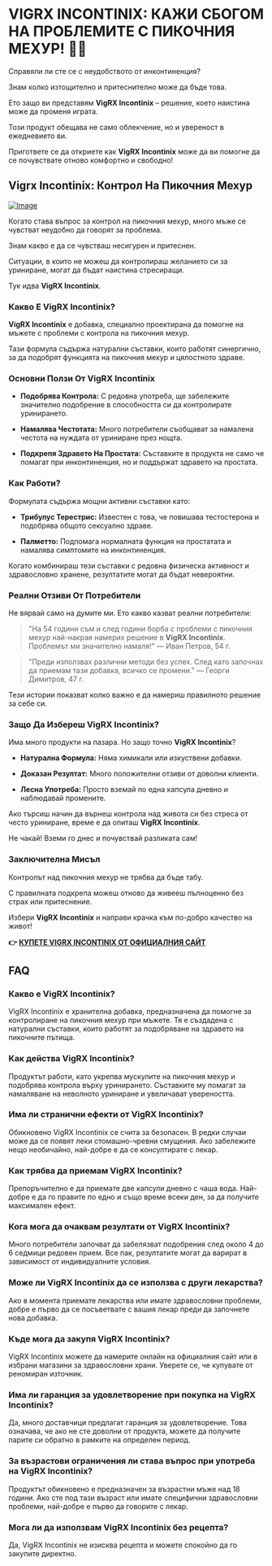 # VIGRX INCONTINIX: КАЖИ СБОГОМ НА ПРОБЛЕМИТЕ С ПИКОЧНИЯ МЕХУР! 🚽✨

Справяли ли сте се с неудобството от инконтиненция? 

Знам колко изтощително и притеснително може да бъде това. 

Ето защо ви представям **VigRX Incontinix** – решение, което наистина може да променя играта. 

Този продукт обещава не само облекчение, но и увереност в ежедневието ви. 

Пригответе се да откриете как **VigRX Incontinix** може да ви помогне да се почувствате отново комфортно и свободно!

## Vigrx Incontinix: Контрол На Пикочния Мехур

[![Image](https://www2.sellhealth.com/563/vigrx_incontinix_5_1.jpg)](https://gchaffi.com/x8CHtPrE)

Когато става въпрос за контрол на пикочния мехур, много мъже се чувстват неудобно да говорят за проблема. 

Знам какво е да се чувстваш несигурен и притеснен. 

Ситуации, в които не можеш да контролираш желанието си за уриниране, могат да бъдат наистина стресиращи. 

Тук идва **VigRX Incontinix**.

### Какво Е VigRX Incontinix?

**VigRX Incontinix** е добавка, специално проектирана да помогне на мъжете с проблеми с контрола на пикочния мехур. 

Тази формула съдържа натурални съставки, които работят синергично, за да подобрят функцията на пикочния мехур и цялостното здраве.

### Основни Ползи От VigRX Incontinix

- **Подобрява Контрола:** С редовна употреба, ще забележите значително подобрение в способността си да контролирате уринирането.
  
- **Намалява Честотата:** Много потребители съобщават за намалена честота на нуждата от уриниране през нощта.
  
- **Подкрепя Здравето На Простата:** Съставките в продукта не само че помагат при инконтиненция, но и поддържат здравето на простата.

### Как Работи?

Формулата съдържа мощни активни съставки като:

- **Трибулус Терестрис:** Известен с това, че повишава тестостерона и подобрява общото сексуално здраве.
  
- **Палметто:** Подпомага нормалната функция на простатата и намалява симптомите на инконтиненция.

Когато комбинираш тези съставки с редовна физическа активност и здравословно хранене, резултатите могат да бъдат невероятни.

### Реални Отзиви От Потребители

Не вярвай само на думите ми. Ето какво казват реални потребители:

> "На 54 години съм и след години борба с проблеми с пикочния мехур най-накрая намерих решение в **VigRX Incontinix**. Проблемът ми значително намаля!" 
> — Иван Петров, 54 г.

> "Преди използвах различни методи без успех. След като започнах да приемам тази добавка, всичко се промени." 
> — Георги Димитров, 47 г.

Тези истории показват колко важно е да намериш правилното решение за себе си.

### Защо Да Избереш VigRX Incontinix?

Има много продукти на пазара. Но защо точно **VigRX Incontinix**? 

- **Натурална Формула:** Няма химикали или изкуствени добавки.
  
- **Доказан Резултат:** Много положителни отзиви от доволни клиенти.
  
- **Лесна Употреба:** Просто вземай по една капсула дневно и наблюдавай промените.

Ако търсиш начин да върнеш контрола над живота си без стреса от често уриниране, време е да опиташ **VigRX Incontinix**.

Не чакай! Вземи го днес и почувствай разликата сам!

### Заключителна Мисъл

Контролът над пикочния мехур не трябва да бъде табу. 

С правилната подкрепа можеш отново да живееш пълноценно без страх или притеснение. 

Избери **VigRX Incontinix** и направи крачка към по-добро качество на живот!



**👉 [КУПЕТЕ VIGRX INCONTINIX ОТ ОФИЦИАЛНИЯ САЙТ](https://gchaffi.com/x8CHtPrE)**

## FAQ

### Какво е VigRX Incontinix?
VigRX Incontinix е хранителна добавка, предназначена да помогне за контролиране на пикочния мехур при мъжете. Тя е създадена с натурални съставки, които работят за подобряване на здравето на пикочните пътища.

### Как действа VigRX Incontinix?
Продуктът работи, като укрепва мускулите на пикочния мехур и подобрява контрола върху уринирането. Съставките му помагат за намаляване на неволното уриниране и увеличават увереността.

### Има ли странични ефекти от VigRX Incontinix?
Обикновено VigRX Incontinix се счита за безопасен. В редки случаи може да се появят леки стомашно-чревни смущения. Ако забележите нещо необичайно, най-добре е да се консултирате с лекар.

### Как трябва да приемам VigRX Incontinix?
Препоръчително е да приемате две капсули дневно с чаша вода. Най-добре е да го правите по едно и също време всеки ден, за да получите максимален ефект.

### Кога мога да очаквам резултати от VigRX Incontinix?
Много потребители започват да забелязват подобрения след около 4 до 6 седмици редовен прием. Все пак, резултатите могат да варират в зависимост от индивидуалните условия.

### Може ли VigRX Incontinix да се използва с други лекарства?
Ако в момента приемате лекарства или имате здравословни проблеми, добре е първо да се посъветвате с вашия лекар преди да започнете нова добавка.

### Къде мога да закупя VigRX Incontinix?
VigRX Incontinix можете да намерите онлайн на официалния сайт или в избрани магазини за здравословни храни. Уверете се, че купувате от реномиран източник.

### Има ли гаранция за удовлетворение при покупка на VigRX Incontinix?
Да, много доставчици предлагат гаранция за удовлетворение. Това означава, че ако не сте доволни от продукта, можете да получите парите си обратно в рамките на определен период.

### За възрастови ограничения ли става въпрос при употреба на VigRX Incontinix?
Продуктът обикновено е предназначен за възрастни мъже над 18 години. Ако сте под тази възраст или имате специфични здравословни проблеми, най-добре е първо да говорите с лекар.

### Мога ли да използвам VigRX Incontinix без рецепта?
Да, VigRX Incontinix не изисква рецепта и можете спокойно да го закупите директно.